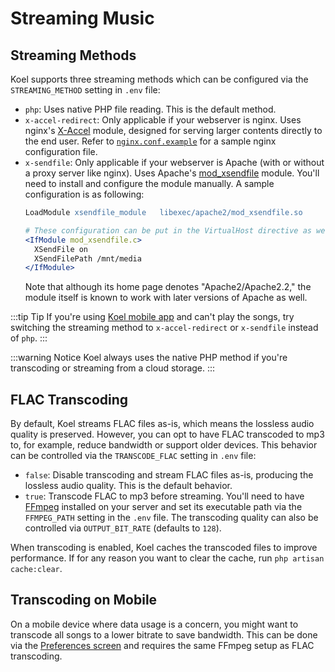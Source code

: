 # Streaming Music

## Streaming Methods

Koel supports three streaming methods which can be configured via the `STREAMING_METHOD` setting in `.env` file:

* `php`: Uses native PHP file reading. This is the default method.
* `x-accel-redirect`: Only applicable if your webserver is nginx. Uses nginx's [X-Accel](https://www.nginx.com/resources/wiki/start/topics/examples/x-accel/) module, designed for serving larger contents directly to the end user. Refer to [`nginx.conf.example`](https://github.com/koel/koel/blob/master/nginx.conf.example) for a sample nginx configuration file.
* `x-sendfile`: Only applicable if your webserver is Apache (with or without a proxy server like nginx). Uses Apache's [mod_xsendfile](https://tn123.org/mod_xsendfile/) module. You'll need to install and configure the module manually. A sample configuration is as following:
    ```apache
    LoadModule xsendfile_module   libexec/apache2/mod_xsendfile.so

    # These configuration can be put in the VirtualHost directive as well
    <IfModule mod_xsendfile.c>
      XSendFile on
      XSendFilePath /mnt/media
    </IfModule>
    ```
  Note that although its home page denotes "Apache2/Apache2.2," the module itself is known to work with later versions of Apache as well.

:::tip Tip
If you're using [Koel mobile app](https://koel.dev/#mobile) and can't play the songs, try switching the streaming method to `x-accel-redirect` or `x-sendfile` instead of `php`.
:::

:::warning Notice
Koel always uses the native PHP method if you're transcoding or streaming from a cloud storage.
:::

## FLAC Transcoding

By default, Koel streams FLAC files as-is, which means the lossless audio quality is preserved.
However, you can opt to have FLAC transcoded to mp3 to, for example, reduce bandwidth or support older devices. This behavior can be controlled via the `TRANSCODE_FLAC` setting in `.env` file:

* `false`: Disable transcoding and stream FLAC files as-is, producing the lossless audio quality. This is the default behavior.
* `true`: Transcode FLAC to mp3 before streaming. You'll need to have [FFmpeg](https://ffmpeg.org/) installed on your server and set its executable path via the `FFMPEG_PATH` setting in the `.env` file. The transcoding quality can also be controlled via `OUTPUT_BIT_RATE` (defaults to `128`).

When transcoding is enabled, Koel caches the transcoded files to improve performance. If for any reason you want to clear the cache, run `php artisan cache:clear`.

## Transcoding on Mobile

On a mobile device where data usage is a concern, you might want to transcode all songs to a lower bitrate to save bandwidth.
This can be done via the [Preferences screen](./profile-preferences#preferences) and requires the same FFmpeg setup as FLAC transcoding.
